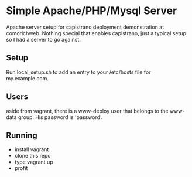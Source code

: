 # Simple Apache/PHP/Mysql Server
Apache server setup for capistrano deployment demonstration at
comorichweb. Nothing special that enables capistrano, just a typical
setup so I had a server to go against.

## Setup
Run local_setup.sh to add an entry to your /etc/hosts file for
my.example.com. 

## Users
aside from vagrant, there is a www-deploy user that belongs to the
www-data group. His password is 'password'.

## Running
* install vagrant
* clone this repo
* type vagrant up
* profit



